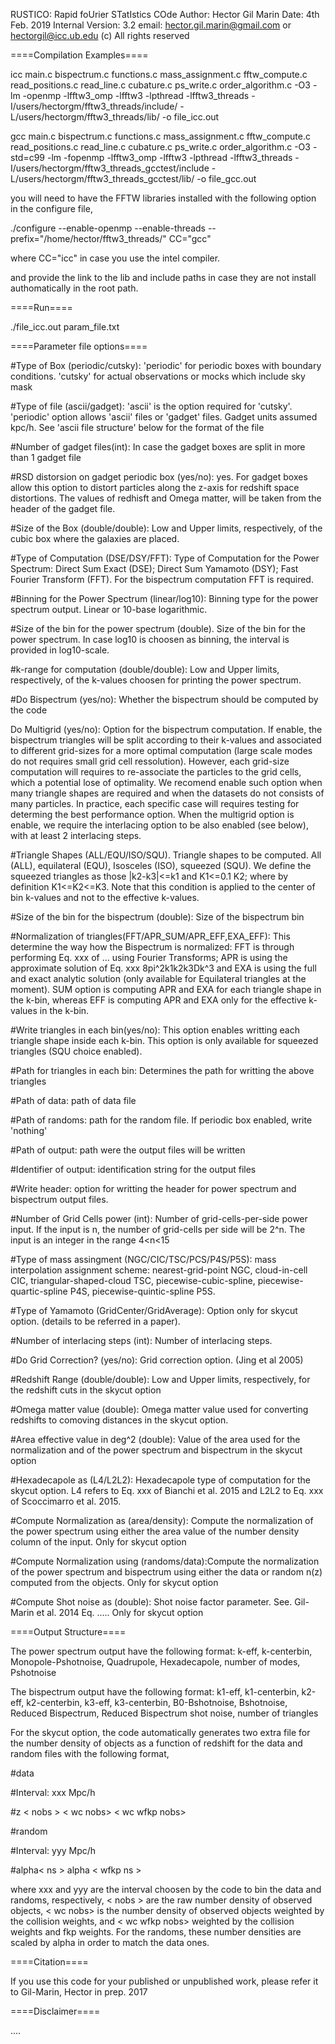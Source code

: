 RUSTICO: Rapid foUrier STatIstics COde
Author: Hector Gil Marin
Date: 4th Feb. 2019
Internal Version: 3.2
email: hector.gil.marin@gmail.com or hectorgil@icc.ub.edu
(c) All rights reserved

====Compilation Examples====

icc main.c bispectrum.c functions.c mass_assignment.c fftw_compute.c read_positions.c read_line.c cubature.c ps_write.c order_algorithm.c -O3 -lm -openmp -lfftw3_omp  -lfftw3 -lpthread -lfftw3_threads -I/users/hectorgm/fftw3_threads/include/ -L/users/hectorgm/fftw3_threads/lib/ -o file_icc.out

gcc main.c bispectrum.c functions.c mass_assignment.c fftw_compute.c read_positions.c read_line.c cubature.c ps_write.c order_algorithm.c -O3 -std=c99 -lm -fopenmp -lfftw3_omp  -lfftw3 -lpthread -lfftw3_threads -I/users/hectorgm/fftw3_threads_gcctest/include -L/users/hectorgm/fftw3_threads_gcctest/lib/ -o file_gcc.out

you will need to have the FFTW libraries installed with the following option in the configure file,

./configure  --enable-openmp --enable-threads  --prefix="/home/hector/fftw3_threads/" CC="gcc"

where CC="icc" in case you use the intel compiler. 

and provide the link to the lib and include paths in case they are not install authomatically in the root path. 

====Run====

./file_icc.out param_file.txt

====Parameter file options====

#Type of Box (periodic/cutsky): 'periodic' for periodic boxes with boundary conditions. 'cutsky' for actual observations or mocks which include sky mask

#Type of file (ascii/gadget): 'ascii' is the option required for 'cutsky'. 'periodic' option allows 'ascii' files or 'gadget' files. Gadget units assumed kpc/h. See 'ascii file structure' below for the format of the file

#Number of gadget files(int): In case the gadget boxes are split in more than 1 gadget file

#RSD distorsion on gadget periodic box (yes/no): yes. For gadget boxes allow this option to distort particles along the z-axis for redshift space distortions. The values of redhisft and Omega matter, will be taken from the header of the gadget file.

#Size of the Box (double/double): Low and Upper limits, respectively, of the cubic box where the galaxies are placed. 

#Type of Computation (DSE/DSY/FFT): Type of Computation for the Power Spectrum: Direct Sum Exact (DSE); Direct Sum Yamamoto (DSY); Fast Fourier Transform (FFT). For the bispectrum computation FFT is required.

#Binning for the Power Spectrum (linear/log10): Binning type for the power spectrum output. Linear or 10-base logarithmic. 

#Size of the bin for the power spectrum (double). Size of the bin for the power spectrum. In case log10 is choosen as binning, the interval is provided in log10-scale.

#k-range for computation (double/double): Low and Upper limits, respectively, of the k-values choosen for printing the power spectrum.

#Do Bispectrum (yes/no): Whether the bispectrum should be computed by the code

Do Multigrid (yes/no): Option for the bispectrum computation. If enable, the bispectrum triangles will be split according to their k-values and associated to different grid-sizes for a more optimal computation (large scale modes do not requires small grid cell ressolution). However, each grid-size computation will requires to re-associate the particles to the grid cells, which a potential lose of optimality. We recomend enable such option when many triangle shapes are required and when the datasets do not consists of many particles. In practice, each specific case will requires testing for determing the best performance option. When the multigrid option is enable, we require the interlacing option to be also enabled (see below), with at least 2 interlacing steps.

#Triangle Shapes (ALL/EQU/ISO/SQU). Triangle shapes to be computed. All (ALL), equilateral (EQU), Isosceles (ISO), squeezed (SQU). We define the squeezed triangles as those |k2-k3|<=k1 and K1<=0.1 K2; where by definition K1<=K2<=K3. Note that this condition is applied to the center of bin k-values and not to the effective k-values.

#Size of the bin for the bispectrum (double): Size of the bispectrum bin

#Normalization of triangles(FFT/APR_SUM/APR_EFF,EXA_EFF): This determine the way how the Bispectrum is normalized: FFT is through performing Eq. xxx of ... using Fourier Transforms; APR is using the approximate solution of Eq. xxx 8pi^2k1k2k3Dk^3 and EXA is using the full and exact analytic solution (only available for Equilateral triangles at the moment). SUM option is computing APR and EXA for each triangle shape in the k-bin, whereas EFF is computing APR and EXA only for the effective k-values in the k-bin. 

#Write triangles in each bin(yes/no): This option enables writting each triangle shape inside each k-bin. This option is only available for squeezed triangles (SQU choice enabled).

#Path for triangles in each bin: Determines the path for writting the above triangles

#Path of data: path of data file

#Path of randoms: path for the random file. If periodic box enabled, write 'nothing'

#Path of output: path were the output files will be written

#Identifier of output: identification string for the output files

#Write header: option for writting the header for power spectrum and bispectrum output files. 

#Number of Grid Cells power (int): Number of grid-cells-per-side power input. If the input is n, the number of grid-cells per side will be 2^n. The input is an integer in the range 4<n<15

#Type of mass assingment (NGC/CIC/TSC/PCS/P4S/P5S): mass interpolation assignment scheme: nearest-grid-point NGC, cloud-in-cell CIC, triangular-shaped-cloud TSC, piecewise-cubic-spline, piecewise-quartic-spline P4S, piecewise-quintic-spline P5S.

#Type of Yamamoto (GridCenter/GridAverage): Option only for skycut option. (details to be referred in a paper).

#Number of interlacing steps (int): Number of interlacing steps.

#Do Grid Correction? (yes/no): Grid correction option. (Jing et al 2005)

#Redshift Range (double/double):  Low and Upper limits, respectively, for the redshift cuts in the skycut option

#Omega matter value (double): Omega matter value used for converting redshifts to comoving distances in the skycut option.

#Area effective value in deg^2 (double): Value of the area used for the normalization and of the power spectrum and bispectrum in the skycut option

#Hexadecapole as (L4/L2L2): Hexadecapole type of computation for the skycut option. L4 refers to Eq. xxx of Bianchi et al. 2015 and L2L2 to Eq. xxx of Scoccimarro et al. 2015.

#Compute Normalization as (area/density): Compute the normalization of the power spectrum using either the area value of the number density column of the input. Only for skycut option

#Compute Normalization using (randoms/data):Compute the normalization of the power spectrum and bispectrum using either the data or random n(z) computed from the objects. Only for skycut option

#Compute Shot noise as (double): Shot noise factor parameter. See. Gil-Marin et al. 2014 Eq. ..... Only for skycut option


====Output Structure====

The power spectrum output have the following format:
k-eff, k-centerbin, Monopole-Pshotnoise, Quadrupole, Hexadecapole, number of modes, Pshotnoise

The bispectrum output have the following format:
k1-eff, k1-centerbin, k2-eff, k2-centerbin, k3-eff, k3-centerbin, B0-Bshotnoise, Bshotnoise, Reduced Bispectrum, Reduced Bispectrum shot noise, number of triangles

For the skycut option, the code automatically generates two extra file for the number density of objects as a function of redshift for the data and random files with the following format,

#data

#Interval: xxx Mpc/h

#z < nobs > < wc nobs> < wc wfkp nobs>

#random

#Interval: yyy  Mpc/h

#alpha< ns > alpha < wfkp ns >

where xxx and yyy are the interval choosen by the code to bin the data and randoms, respectively, < nobs > are the raw number density of observed objects, < wc nobs> is the number density of observed objects weighted by the collision weights, and < wc wfkp nobs> weighted by the collision weights and fkp weights. For the randoms, these number densities are scaled by alpha in order to match the data ones. 

====Citation====

If you use this code for your published or unpublished work, please refer it to Gil-Marin, Hector in prep. 2017

====Disclaimer====

....
